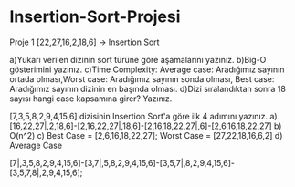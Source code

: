 # Insertion-Sort-Projesi
Proje 1
[22,27,16,2,18,6] -> Insertion Sort

a)Yukarı verilen dizinin sort türüne göre aşamalarını yazınız.
b)Big-O gösterimini yazınız.
c)Time Complexity: Average case: Aradığımız sayının ortada olması,Worst case: Aradığımız sayının sonda olması, Best case: Aradığımız sayının dizinin en başında olması.
d)Dizi sıralandıktan sonra 18 sayısı hangi case kapsamına girer? Yazınız.


[7,3,5,8,2,9,4,15,6] dizisinin Insertion Sort'a göre ilk 4 adımını yazınız.
a) [16,22,27|,2,18,6]-[2,16,22,27|,18,6]-[2,16,18,22,27|,6]-[2,6,16,18,22,27]
b)  O(n^2)
c) Best Case = [2,6,16,18,22,27]; Worst Case = [27,22,18,16,6,2]
d) Average Case

[7|,3,5,8,2,9,4,15,6]-[3,7|,5,8,2,9,4,15,6]-[3,5,7|,8,2,9,4,15,6]-[3,5,7,8|,2,9,4,15,6];
